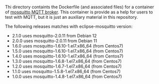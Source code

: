 Thi directory containts the Dockerfile (and associated files) for a container of
[mosquitto MQTT broker](https://mosquitto.org). This container is provide as a help for users to test with MQTT, but it
is just an auxiliary material in this repository.

The following releases matches with eclipse-mosquitto version:

-   2.1.0 uses mosquitto-2.0.11 from Debian 12
-   2.0.0 uses mosquitto-2.0.11 from Debian 11
-   1.6.0 uses mosquitto-1.6.10-1.el7.x86_64 (from Centos7)
-   1.5.0 uses mosquitto-1.6.10-1.el7.x86_64 (from Centos7)
-   1.4.0 uses mosquitto-1.6.10-1.el7.x86_64 (from Centos7)
-   1.3.0 uses mosquitto-1.6.8-1.el7.x86_64 (from Centos7)
-   1.2.0 uses mosquitto-1.6.7-1.el7.x86_64 (from Centos7)
-   1.1.0 uses mosquitto-1.5.8-1.el7.x86_64 (from Centos7)
-   1.0.0 uses mosquitto-1.4.8-1.el7.x86_64 (from Centos7)
